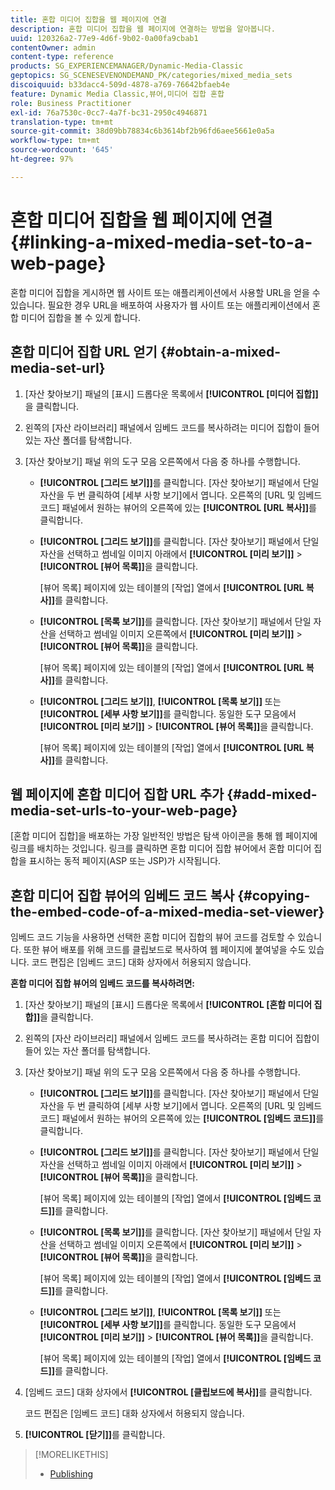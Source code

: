 ```yaml
---
title: 혼합 미디어 집합을 웹 페이지에 연결
description: 혼합 미디어 집합을 웹 페이지에 연결하는 방법을 알아봅니다.
uuid: 120326a2-77e9-4d6f-9b02-0a00fa9cbab1
contentOwner: admin
content-type: reference
products: SG_EXPERIENCEMANAGER/Dynamic-Media-Classic
geptopics: SG_SCENESEVENONDEMAND_PK/categories/mixed_media_sets
discoiquuid: b33dacc4-509d-4878-a769-76642bfaeb4e
feature: Dynamic Media Classic,뷰어,미디어 집합 혼합
role: Business Practitioner
exl-id: 76a7530c-0cc7-4a7f-bc31-2950c4946871
translation-type: tm+mt
source-git-commit: 38d09bb78834c6b3614bf2b96fd6aee5661e0a5a
workflow-type: tm+mt
source-wordcount: '645'
ht-degree: 97%

---
```


# 혼합 미디어 집합을 웹 페이지에 연결{#linking-a-mixed-media-set-to-a-web-page}

혼합 미디어 집합을 게시하면 웹 사이트 또는 애플리케이션에서 사용할 URL을 얻을 수 있습니다. 필요한 경우 URL을 배포하여 사용자가 웹 사이트 또는 애플리케이션에서 혼합 미디어 집합을 볼 수 있게 합니다.

## 혼합 미디어 집합 URL 얻기 {#obtain-a-mixed-media-set-url}

1. [자산 찾아보기] 패널의 [표시] 드롭다운 목록에서 **[!UICONTROL [미디어 집합]]**&#x200B;을 클릭합니다.
1. 왼쪽의 [자산 라이브러리] 패널에서 임베드 코드를 복사하려는 미디어 집합이 들어 있는 자산 폴더를 탐색합니다.
1. [자산 찾아보기] 패널 위의 도구 모음 오른쪽에서 다음 중 하나를 수행합니다.

   * **[!UICONTROL [그리드 보기]]**&#x200B;를 클릭합니다. [자산 찾아보기] 패널에서 단일 자산을 두 번 클릭하여 [세부 사항 보기]에서 엽니다. 오른쪽의 [URL 및 임베드 코드] 패널에서 원하는 뷰어의 오른쪽에 있는 **[!UICONTROL [URL 복사]]**&#x200B;를 클릭합니다.
   * **[!UICONTROL [그리드 보기]]**&#x200B;를 클릭합니다. [자산 찾아보기] 패널에서 단일 자산을 선택하고 썸네일 이미지 아래에서 **[!UICONTROL [미리 보기]]** > **[!UICONTROL [뷰어 목록]]**&#x200B;을 클릭합니다.

      [뷰어 목록] 페이지에 있는 테이블의 [작업] 열에서 **[!UICONTROL [URL 복사]]**&#x200B;를 클릭합니다.

   * **[!UICONTROL [목록 보기]]**&#x200B;를 클릭합니다. [자산 찾아보기] 패널에서 단일 자산을 선택하고 썸네일 이미지 오른쪽에서 **[!UICONTROL [미리 보기]]** > **[!UICONTROL [뷰어 목록]]**&#x200B;을 클릭합니다.

      [뷰어 목록] 페이지에 있는 테이블의 [작업] 열에서 **[!UICONTROL [URL 복사]]**&#x200B;를 클릭합니다.

   * **[!UICONTROL [그리드 보기]]**, **[!UICONTROL [목록 보기]]** 또는 **[!UICONTROL [세부 사항 보기]]**&#x200B;를 클릭합니다. 동일한 도구 모음에서 **[!UICONTROL [미리 보기]]** > **[!UICONTROL [뷰어 목록]]**&#x200B;을 클릭합니다.

      [뷰어 목록] 페이지에 있는 테이블의 [작업] 열에서 **[!UICONTROL [URL 복사]]**&#x200B;를 클릭합니다.

## 웹 페이지에 혼합 미디어 집합 URL 추가 {#add-mixed-media-set-urls-to-your-web-page}

[혼합 미디어 집합]을 배포하는 가장 일반적인 방법은 탐색 아이콘을 통해 웹 페이지에 링크를 배치하는 것입니다. 링크를 클릭하면 혼합 미디어 집합 뷰어에서 혼합 미디어 집합을 표시하는 동적 페이지(ASP 또는 JSP)가 시작됩니다.

## 혼합 미디어 집합 뷰어의 임베드 코드 복사  {#copying-the-embed-code-of-a-mixed-media-set-viewer}

임베드 코드 기능을 사용하면 선택한 혼합 미디어 집합의 뷰어 코드를 검토할 수 있습니다. 또한 뷰어 배포를 위해 코드를 클립보드로 복사하여 웹 페이지에 붙여넣을 수도 있습니다. 코드 편집은 [임베드 코드] 대화 상자에서 허용되지 않습니다.

**혼합 미디어 집합 뷰어의 임베드 코드를 복사하려면:**

1. [자산 찾아보기] 패널의 [표시] 드롭다운 목록에서 **[!UICONTROL [혼합 미디어 집합]]**&#x200B;을 클릭합니다.
1. 왼쪽의 [자산 라이브러리] 패널에서 임베드 코드를 복사하려는 혼합 미디어 집합이 들어 있는 자산 폴더를 탐색합니다.
1. [자산 찾아보기] 패널 위의 도구 모음 오른쪽에서 다음 중 하나를 수행합니다.

   * **[!UICONTROL [그리드 보기]]**&#x200B;를 클릭합니다. [자산 찾아보기] 패널에서 단일 자산을 두 번 클릭하여 [세부 사항 보기]에서 엽니다. 오른쪽의 [URL 및 임베드 코드] 패널에서 원하는 뷰어의 오른쪽에 있는 **[!UICONTROL [임베드 코드]]**&#x200B;를 클릭합니다.
   * **[!UICONTROL [그리드 보기]]**&#x200B;를 클릭합니다. [자산 찾아보기] 패널에서 단일 자산을 선택하고 썸네일 이미지 아래에서 **[!UICONTROL [미리 보기]]** > **[!UICONTROL [뷰어 목록]]**&#x200B;을 클릭합니다.

      [뷰어 목록] 페이지에 있는 테이블의 [작업] 열에서 **[!UICONTROL [임베드 코드]]**&#x200B;를 클릭합니다.

   * **[!UICONTROL [목록 보기]]**&#x200B;를 클릭합니다. [자산 찾아보기] 패널에서 단일 자산을 선택하고 썸네일 이미지 오른쪽에서 **[!UICONTROL [미리 보기]]** > **[!UICONTROL [뷰어 목록]]**&#x200B;을 클릭합니다.

      [뷰어 목록] 페이지에 있는 테이블의 [작업] 열에서 **[!UICONTROL [임베드 코드]]**&#x200B;를 클릭합니다.

   * **[!UICONTROL [그리드 보기]]**, **[!UICONTROL [목록 보기]]** 또는 **[!UICONTROL [세부 사항 보기]]**&#x200B;를 클릭합니다. 동일한 도구 모음에서 **[!UICONTROL [미리 보기]]** > **[!UICONTROL [뷰어 목록]]**&#x200B;을 클릭합니다.

      [뷰어 목록] 페이지에 있는 테이블의 [작업] 열에서 **[!UICONTROL [임베드 코드]]**&#x200B;를 클릭합니다.

1. [임베드 코드] 대화 상자에서 **[!UICONTROL [클립보드에 복사]]**&#x200B;를 클릭합니다.

   코드 편집은 [임베드 코드] 대화 상자에서 허용되지 않습니다.

1. **[!UICONTROL [닫기]]**&#x200B;를 클릭합니다.

>[!MORELIKETHIS]
>
>* [Publishing](publishing-files.md#publishing_files)


